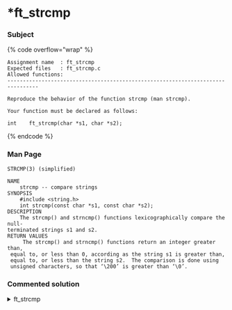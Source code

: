# \*ft\_strcmp

### Subject

{% code overflow="wrap" %}
```
Assignment name  : ft_strcmp
Expected files   : ft_strcmp.c
Allowed functions:
--------------------------------------------------------------------------------

Reproduce the behavior of the function strcmp (man strcmp).

Your function must be declared as follows:

int    ft_strcmp(char *s1, char *s2);
```
{% endcode %}

### Man Page

```
STRCMP(3) (simplified)

NAME
    strcmp -- compare strings
SYNOPSIS
    #include <string.h>
    int strcmp(const char *s1, const char *s2);
DESCRIPTION
    The strcmp() and strncmp() functions lexicographically compare the null-
terminated strings s1 and s2.
RETURN VALUES
     The strcmp() and strncmp() functions return an integer greater than,
 equal to, or less than 0, according as the string s1 is greater than,
 equal to, or less than the string s2.  The comparison is done using
 unsigned characters, so that ‘\200’ is greater than ‘\0’.
```

### Commented solution

<details>

<summary>ft_strcmp</summary>

{% code overflow="wrap" lineNumbers="true" %}
```c
int ft_strcmp(char *s1, char *s2)
{
    int i;
    
    i = 0;
    // looping over both string while both of them are equal
    // and at least one of them is not finished
    while ((s1[i] || s2[i]) && s1[i] == s2[i])
        i++;
    // when we can't loop anymore, we return the substraction
    // of the last compared characters in both string, this will
    // result in either a negative, zero or positive value
    return (s1[i] - s2[i]);
}
```
{% endcode %}

</details>
